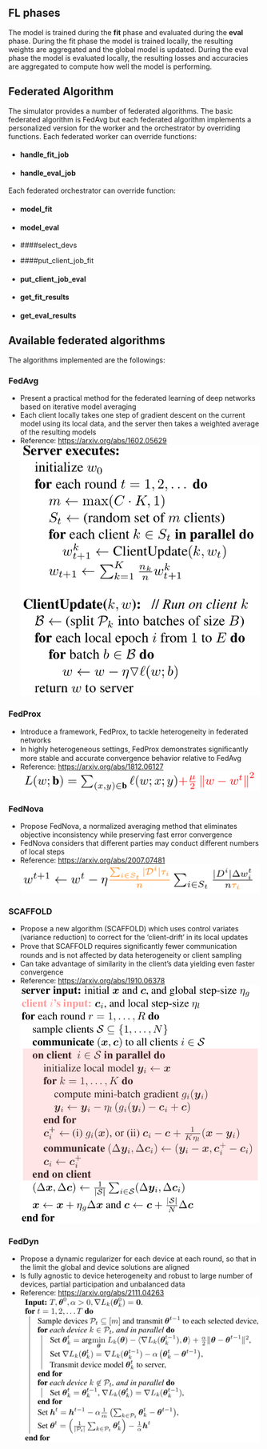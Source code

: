 ## FL phases
The model is trained during the **fit** phase and evaluated during the **eval** phase.
During the fit phase the model is trained locally, the resulting weights are aggregated and the global model is updated.
During the eval phase the model is evaluated locally, the resulting losses and accuracies are aggregated to compute how
well the model is performing.

## Federated Algorithm
The simulator provides a number of federated algorithms. The basic federated algorithm is FedAvg but each federated algorithm 
implements a personalized version for the worker and the orchestrator by overriding functions. 
Each federated worker can override functions:

- #### handle_fit_job

- #### handle_eval_job

Each federated orchestrator can override function:

- #### model_fit

- #### model_eval

- ####select_devs

- ####put_client_job_fit

- #### put_client_job_eval

- #### get_fit_results

- #### get_eval_results

## Available federated algorithms

The algorithms implemented are the followings:

### FedAvg
- Present a practical method for the federated learning of deep networks based on iterative model averaging
- Each client locally takes one step of gradient descent on the current model using its local data, and the server then
takes a weighted average of the resulting models
- Reference: https://arxiv.org/abs/1602.05629
![](imgs/federated_algorithms/fedavg.jpeg)

### FedProx
- Introduce a framework, FedProx, to tackle heterogeneity in federated networks
- In highly heterogeneous settings, FedProx demonstrates signiﬁcantly more stable and accurate convergence behavior relative to FedAvg
- Reference: https://arxiv.org/abs/1812.06127
![](imgs/federated_algorithms/fedprox.jpeg)

### FedNova
- Propose FedNova, a normalized averaging method that eliminates objective inconsistency while preserving fast error convergence
- FedNova considers that different parties may conduct different numbers of local steps
- Reference: https://arxiv.org/abs/2007.07481
![](imgs/federated_algorithms/fednova.jpeg)

### SCAFFOLD
- Propose a new algorithm (SCAFFOLD) which uses control variates (variance reduction) to correct for the ‘client-drift’ 
in its local updates
- Prove that SCAFFOLD requires signiﬁcantly fewer communication rounds and is not affected by data heterogeneity or client sampling
- Can take advantage of similarity in the client’s data yielding even faster convergence
- Reference: https://arxiv.org/abs/1910.06378
![](imgs/federated_algorithms/scaffold.jpeg)

### FedDyn
- Propose a dynamic regularizer for each device at each round, so that in the limit the global and device solutions are aligned
- Is fully agnostic to device heterogeneity and robust to large number of devices, partial participation and unbalanced data
- Reference: https://arxiv.org/abs/2111.04263
![](imgs/federated_algorithms/feddyn.jpeg)